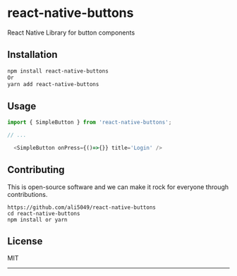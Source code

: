 # react-native-buttons

React Native Library for button components

## Installation

```sh
npm install react-native-buttons
Or
yarn add react-native-buttons
```

## Usage

```js
import { SimpleButton } from 'react-native-buttons';

// ...

  <SimpleButton onPress={()=>{}} title='Login' />
```

## Contributing

This is open-source software and we can make it rock for everyone through contributions.
```
https://github.com/ali5049/react-native-buttons
cd react-native-buttons
npm install or yarn
```


## License

MIT

---
